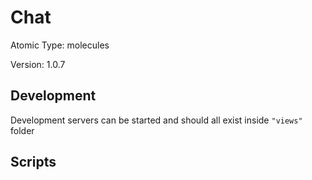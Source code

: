 # Chat

Atomic Type: molecules

Version: 1.0.7

## Development

Development servers can be started and should all exist inside `"views"` folder

## Scripts
